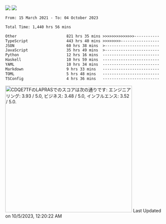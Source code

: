 <div>
  <img src="https://github-readme-stats.vercel.app/api?username=naporin0624&count_private=true&show_icons=true" />
  <img src="https://github-readme-stats.vercel.app/api/top-langs/?username=naporin0624&layout=compact&hide=css" />
  <!--START_SECTION:waka-->

```txt
From: 15 March 2021 - To: 04 October 2023

Total Time: 1,440 hrs 56 mins

Other                      821 hrs 35 mins >>>>>>>>>>>>>>-----------   57.02 %
TypeScript                 443 hrs 40 mins >>>>>>>>-----------------   30.79 %
JSON                       60 hrs 38 mins  >------------------------   04.21 %
JavaScript                 35 hrs 49 mins  >------------------------   02.49 %
Python                     12 hrs 16 mins  -------------------------   00.85 %
Haskell                    10 hrs 59 mins  -------------------------   00.76 %
YAML                       10 hrs 34 mins  -------------------------   00.73 %
Markdown                   9 hrs 33 mins   -------------------------   00.66 %
TOML                       5 hrs 48 mins   -------------------------   00.40 %
TSConfig                   4 hrs 36 mins   -------------------------   00.32 %
```

<!--END_SECTION:waka-->
  
  <!--START_SECTION:lapras-card-->
<p ><a href="https://lapras.com/public/CDQE7TF" target="_blank" rel="noopener noreferrer"><img alt="CDQE7TFのLAPRASでのスコアは次の通りです: エンジニアリング: 3.93 / 5.0, ビジネス: 3.48 / 5.0, インフルエンス: 3.52 / 5.0." src="https://lapras-card-generator.vercel.app/api/svg?e=3.93&b=3.48&i=3.52&b1=%23232323&b2=%236d6d6d&i1=%23212121&i2=%23818181&l=ja" width="400" ></a>  
Last Updated on 10/5/2023, 12:20:22 AM</p>
<!--END_SECTION:lapras-card-->
</div>
